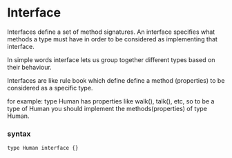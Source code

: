 # Interface

Interfaces define a set of method signatures. An interface specifies what methods a type must have in order to be considered as implementing that interface.

In simple words interface lets us group together different types based on their behaviour.

Interfaces are like rule book which define define a method (properties) to be considered as a specific type.

for example: type Human has properties like walk(), talk(), etc, so to be a type of Human you should implement the methods(properties) of type Human.

### syntax
```
type Human interface {}
```
